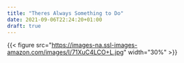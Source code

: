 ```yaml
---
title: "Theres Always Something to Do"
date: 2021-09-06T22:24:20+01:00
draft: true
---
```



{{< figure src="https://images-na.ssl-images-amazon.com/images/I/71XuC4LCO+L.jpg" width="30%" >}}
